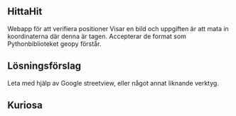 ## HittaHit
Webapp för att verifiera positioner
Visar en bild och uppgiften är att mata in koordinaterna där denna är tagen.
Accepterar de format som Pythonbiblioteket geopy förstår.

## Lösningsförslag
Leta med hjälp av Google streetview, eller något annat liknande verktyg.

## Kuriosa

